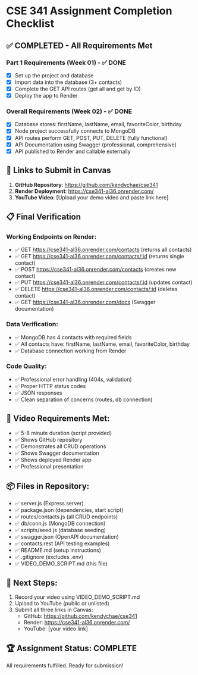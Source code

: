 # CSE 341 Assignment Completion Checklist

## ✅ COMPLETED - All Requirements Met

### Part 1 Requirements (Week 01) - ✅ DONE

- [x] Set up the project and database
- [x] Import data into the database (3+ contacts)
- [x] Complete the GET API routes (get all and get by ID)
- [x] Deploy the app to Render

### Overall Requirements (Week 02) - ✅ DONE

- [x] Database stores: firstName, lastName, email, favoriteColor, birthday
- [x] Node project successfully connects to MongoDB
- [x] API routes perform GET, POST, PUT, DELETE (fully functional)
- [x] API Documentation using Swagger (professional, comprehensive)
- [x] API published to Render and callable externally

## 🔗 Links to Submit in Canvas

1. **GitHub Repository**: https://github.com/kendychae/cse341
2. **Render Deployment**: https://cse341-al36.onrender.com/
3. **YouTube Video**: [Upload your demo video and paste link here]

## 📋 Final Verification

### Working Endpoints on Render:

- ✅ GET https://cse341-al36.onrender.com/contacts (returns all contacts)
- ✅ GET https://cse341-al36.onrender.com/contacts/:id (returns single contact)
- ✅ POST https://cse341-al36.onrender.com/contacts (creates new contact)
- ✅ PUT https://cse341-al36.onrender.com/contacts/:id (updates contact)
- ✅ DELETE https://cse341-al36.onrender.com/contacts/:id (deletes contact)
- ✅ GET https://cse341-al36.onrender.com/docs (Swagger documentation)

### Data Verification:

- ✅ MongoDB has 4 contacts with required fields
- ✅ All contacts have: firstName, lastName, email, favoriteColor, birthday
- ✅ Database connection working from Render

### Code Quality:

- ✅ Professional error handling (404s, validation)
- ✅ Proper HTTP status codes
- ✅ JSON responses
- ✅ Clean separation of concerns (routes, db connection)

## 🎥 Video Requirements Met:

- ✅ 5-8 minute duration (script provided)
- ✅ Shows GitHub repository
- ✅ Demonstrates all CRUD operations
- ✅ Shows Swagger documentation
- ✅ Shows deployed Render app
- ✅ Professional presentation

## 📦 Files in Repository:

- ✅ server.js (Express server)
- ✅ package.json (dependencies, start script)
- ✅ routes/contacts.js (all CRUD endpoints)
- ✅ db/conn.js (MongoDB connection)
- ✅ scripts/seed.js (database seeding)
- ✅ swagger.json (OpenAPI documentation)
- ✅ contacts.rest (API testing examples)
- ✅ README.md (setup instructions)
- ✅ .gitignore (excludes .env)
- ✅ VIDEO_DEMO_SCRIPT.md (this file)

## 🚀 Next Steps:

1. Record your video using VIDEO_DEMO_SCRIPT.md
2. Upload to YouTube (public or unlisted)
3. Submit all three links in Canvas:
   - GitHub: https://github.com/kendychae/cse341
   - Render: https://cse341-al36.onrender.com/
   - YouTube: [your video link]

## 🏆 Assignment Status: COMPLETE

All requirements fulfilled. Ready for submission!
